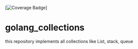 [![Coverage Badge](https://img.shields.io/endpoint?url=https://gist.githubusercontent.com/architagr/cfad55343007f7117fd8cb4af8cb8864/raw/golang_collections__heads_main.json)]

# golang_collections
this repository implements all collections like List, stack, queue 
